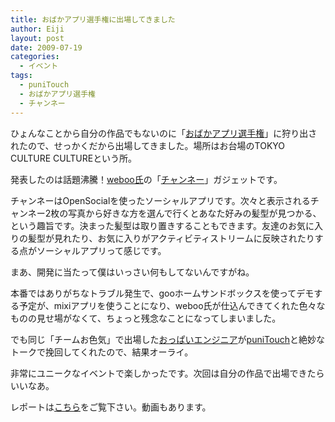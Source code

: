 ```yaml
---
title: おばかアプリ選手権に出場してきました
author: Eiji
layout: post
date: 2009-07-19
categories:
  - イベント
tags:
  - puniTouch
  - おばかアプリ選手権
  - チャンネー
---
```

ひょんなことから自分の作品でもないのに「<a href="http://www.atmarkit.co.jp/fwcr/design/meeting02.html" target="_blank">おばかアプリ選手権</a>」に狩り出されたので、せっかくだから出場してきました。場所はお台場のTOKYO CULTURE CULTUREという所。

発表したのは話題沸騰！<a href="http://yamashita.dyndns.org/blog/obaka-application-championship/" target="_blank">weboo氏</a>の「<a href="http://platform001.mixi.jp/view_appli.pl?id=1357" target="_blank">チャンネー</a>」ガジェットです。

チャンネーはOpenSocialを使ったソーシャルアプリです。次々と表示されるチャンネー2枚の写真から好きな方を選んで行くとあなた好みの髪型が見つかる、という趣旨です。決まった髪型は取り置きすることもできます。友達のお気に入りの髪型が見れたり、お気に入りがアクティビティストリームに反映されたりする点がソーシャルアプリって感じです。

まあ、開発に当たって僕はいっさい何もしてないんですがね。

本番ではありがちなトラブル発生で、gooホームサンドボックスを使ってデモする予定が、mixiアプリを使うことになり、weboo氏が仕込んできてくれた色々なものの見せ場がなくて、ちょっと残念なことになってしまいました。

でも同じ「チームお色気」で出場した<a href="http://d.hatena.ne.jp/technohippy/20090704#1247062733" target="_blank">おっぱいエンジニア</a>が<a href="http://punitouch.appspot.com/" target="_blank">puniTouch</a>と絶妙なトークで挽回してくれたので、結果オーライ。

非常にユニークなイベントで楽しかったです。次回は自分の作品で出場できたらいいなあ。

レポートは<a href="http://www.atmarkit.co.jp/fwcr/design/ux/d89clip10/01.html" target="_blank">こちら</a>をご覧下さい。動画もあります。